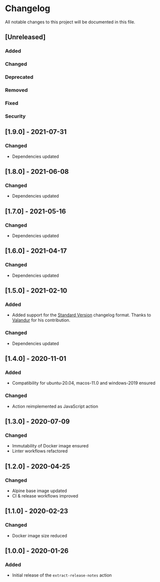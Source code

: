 <!-- SPDX-License-Identifier: MIT -->
# Changelog

All notable changes to this project will be documented in this file.

## [Unreleased]

### Added

### Changed

### Deprecated

### Removed

### Fixed

### Security

## [1.9.0] - 2021-07-31

### Changed

* Dependencies updated

## [1.8.0] - 2021-06-08

### Changed

* Dependencies updated

## [1.7.0] - 2021-05-16

### Changed

* Dependencies updated

## [1.6.0] - 2021-04-17

### Changed

* Dependencies updated

## [1.5.0] - 2021-02-10

### Added

* Added support for the [Standard Version](https://github.com/conventional-changelog/standard-version) changelog format. Thanks to [Valandur](https://github.com/Valandur) for his contribution.

### Changed

* Dependencies updated

## [1.4.0] - 2020-11-01

### Added

* Compatibility for ubuntu-20.04, macos-11.0 and windows-2019 ensured

### Changed

* Action reimplemented as JavaScript action

## [1.3.0] - 2020-07-09

### Changed

* Immutability of Docker image ensured
* Linter workflows refactored

## [1.2.0] - 2020-04-25

### Changed

* Alpine base image updated
* CI & release workflows improved

## [1.1.0] - 2020-02-23

### Changed

* Docker image size reduced

## [1.0.0] - 2020-01-26

### Added

* Initial release of the `extract-release-notes` action

